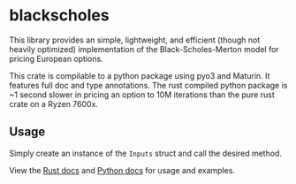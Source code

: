 # blackscholes  
  
This library provides an simple, lightweight, and efficient (though not heavily optimized) implementation of the Black-Scholes-Merton model for pricing European options.  
  
This crate is compilable to a python package using pyo3 and Maturin.  It features full doc and type annotations. The rust compiled python package is ~1 second slower in pricing an option to 10M iterations than the pure rust crate on a Ryzen 7600x.
  
## Usage  
  
Simply create an instance of the `Inputs` struct and call the desired method.  
  
View the [Rust docs](https://docs.rs/blackscholes_python) and [Python docs](https://pypi.org/project/blackscholes/) for usage and examples.  
